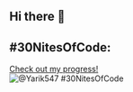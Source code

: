 ## Hi there 👋


## #30NitesOfCode:
  [Check out my progress!](https://www.codedex.io/@Yarik547/30-nites-of-code)  
  ![@Yarik547 #30NitesOfCode](https://www.codedex.io/api/petStatus?user=Yarik547)

<!--
**Yarik547/Yarik547** is a ✨ _special_ ✨ repository because its `README.md` (this file) appears on your GitHub profile.

Here are some ideas to get you started:

- 🔭 I’m currently working on ...
- 🌱 I’m currently learning ...
- 👯 I’m looking to collaborate on ...
- 🤔 I’m looking for help with ...
- 💬 Ask me about ...
- 📫 How to reach me: ...
- 😄 Pronouns: ...
- ⚡ Fun fact: ...
-->
